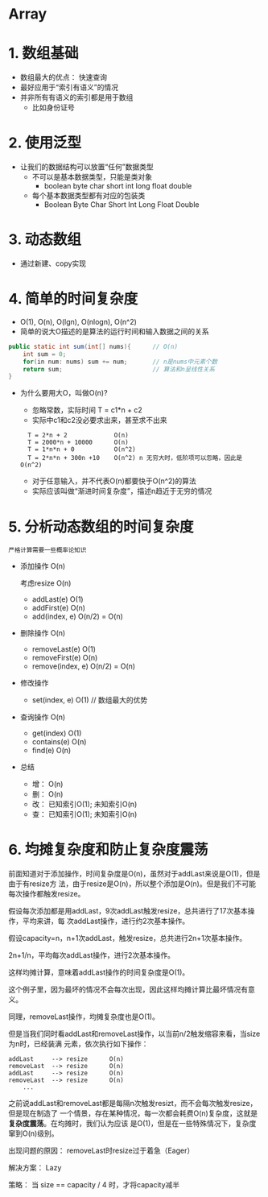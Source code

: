 Array
=====

# 1. 数组基础

- 数组最大的优点： 快速查询
- 最好应用于“索引有语义”的情况
- 并非所有有语义的索引都是用于数组
    - 比如身份证号

# 2. 使用泛型

- 让我们的数据结构可以放置“任何”数据类型
    - 不可以是基本数据类型，只能是类对象
        - boolean byte char short int long float double
    - 每个基本数据类型都有对应的包装类
        - Boolean Byte Char Short Int Long Float Double

# 3. 动态数组

- 通过新建、copy实现

# 4. 简单的时间复杂度

- O(1), O(n), O(lgn), O(nlogn), O(n^2) 
- 简单的说大O描述的是算法的运行时间和输入数据之间的关系
```java
public static int sum(int[] nums){      // O(n)
    int sum = 0;
    for(in num: nums) sum += num;       // n是nums中元素个数
    return sum;                         // 算法和n呈线性关系
}
```
- 为什么要用大O，叫做O(n)?
    - 忽略常数，实际时间 T = c1*n + c2
    - 实际中c1和c2没必要求出来，甚至求不出来
    
    ```
      T = 2*n + 2             O(n)
      T = 2000*n + 10000      O(n)
      T = 1*n*n + 0           O(n^2)
      T = 2*n*n + 300n +10    O(n^2) n 无穷大时，低阶项可以忽略，因此是O(n^2)
    ```
    - 对于任意输入，并不代表O(n)都要快于O(n^2)的算法
    - 实际应该叫做“渐进时间复杂度”，描述n趋近于无穷的情况

# 5. 分析动态数组的时间复杂度

    严格计算需要一些概率论知识
    
- 添加操作  O(n)
    
    考虑resize O(n)
    
    - addLast(e)        O(1)
    - addFirst(e)       O(n)
    - add(index, e)     O(n/2) = O(n)    

- 删除操作  O(n)

    - removeLast(e)     O(1)
    - removeFirst(e)    O(n)
    - remove(index, e)  O(n/2) = O(n)

- 修改操作
    - set(index, e)     O(1)    // 数组最大的优势

- 查询操作  O(n)
    - get(index)        O(1)
    - contains(e)       O(n)
    - find(e)           O(n)        

- 总结
    - 增：    O(n)
    - 删：    O(n)
    - 改：    已知索引O(1); 未知索引O(n)
    - 查：    已知索引O(1); 未知索引O(n)
    
# 6. 均摊复杂度和防止复杂度震荡

前面知道对于添加操作，时间复杂度是O(n)，虽然对于addLast来说是O(1)，但是由于有resize方
法，由于resize是O(n)，所以整个添加是O(n)。但是我们不可能每次操作都触发resize。

假设每次添加都是用addLast，9次addLast触发resize，总共进行了17次基本操作，平均来讲，每
次addLast操作，进行约2次基本操作。

假设capacity=n，n+1次addLast，触发resize，总共进行2n+1次基本操作。

2n+1/n，平均每次addLast操作，进行2次基本操作。

这样均摊计算，意味着addLast操作的时间复杂度是O(1)。

这个例子里，因为最坏的情况不会每次出现，因此这样均摊计算比最坏情况有意义。

同理，removeLast操作，均摊复杂度也是O(1)。

但是当我们同时看addLast和removeLast操作，以当前n/2触发缩容来看，当size为n时，已经装满
元素，依次执行如下操作：

```
addLast     --> resize      O(n)
removeLast  --> resize      O(n)
addLast     --> resize      O(n)
removeLast  --> resize      O(n)
    ...
```

之前说addLast和removeLast都是每隔n次触发resizt，而不会每次触发resize，但是现在制造了
一个情景，存在某种情况，每一次都会耗费O(n)复杂度，这就是**复杂度震荡**。在均摊时，我们认为应该
是O(1)，但是在一些特殊情况下，复杂度窜到O(n)级别。

出现问题的原因： removeLast时resize过于着急（Eager）

解决方案：   Lazy

策略： 当 size == capacity / 4 时，才将capacity减半
